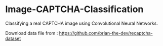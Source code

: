 # Image-CAPTCHA-Classification
Classifying a real CAPTCHA image using Convolutional Neural Networks.

Download data file from : https://github.com/brian-the-dev/recaptcha-dataset
